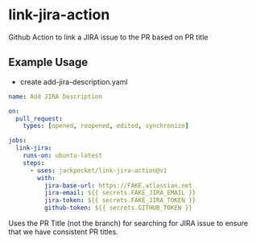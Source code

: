 # link-jira-action

Github Action to link a JIRA issue to the PR based on PR title


## Example Usage

- create add-jira-description.yaml
```yaml
name: Add JIRA Description

on:
  pull_request:
    types: [opened, reopened, edited, synchronize]

jobs:
  link-jira:
    runs-on: ubuntu-latest
    steps:
      - uses: jackpocket/link-jira-action@v1
        with:
          jira-base-url: https://FAKE.atlassian.net
          jira-email: ${{ secrets.FAKE_JIRA_EMAIL }}
          jira-token: ${{ secrets.FAKE_JIRA_TOKEN }}
          github-token: ${{ secrets.GITHUB_TOKEN }}
```


Uses the PR Title (not the branch) for searching for JIRA issue to ensure that we have consistent PR titles.